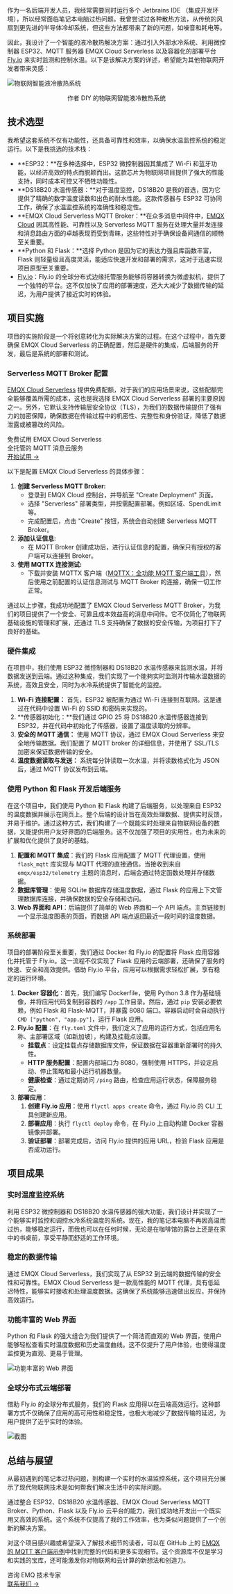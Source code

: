 作为一名后端开发人员，我经常需要同时运行多个 Jetbrains IDE （集成开发环境），所以经常面临笔记本电脑过热问题。我曾尝试过各种散热方法，从传统的风扇到更先进的半导体冷却系统，但这些方法都带来了新的问题，如噪音和耗电等。

因此，我设计了一个智能的液冷散热解决方案：通过引入外部水冷系统、利用微控制器 ESP32、MQTT 服务器 EMQX Cloud Serverless 以及容器化的部署平台 [Fly.io](http://fly.io/) 来实时监测和控制水温。以下是该解决方案的详述，希望能为其他物联网开发者带来灵感：

![物联网智能液冷散热系统](https://assets.emqx.com/images/01e79e675c0348f3a0f885042077b543.png)

<center>作者 DIY 的物联网智能液冷散热系统</center>

## 技术选型

我希望这套系统不仅有功能性，还具备可靠性和效率，以确保水温监控系统的稳定运行。以下是我挑选的技术栈：

- **ESP32：**在多种选择中，ESP32 微控制器因其集成了 Wi-Fi 和蓝牙功能，以经济高效的特点而脱颖而出。这款芯片为物联网项目提供了强大的性能支持，同时成本可控又不牺牲功能性。
- **DS18B20 水温传感器：**对于温度监控，DS18B20 是我的首选，因为它提供了精确的数字温度读数和出色的耐水性能。这款传感器与 ESP32 可协同工作，确保了水温监控系统的准确性和稳定性。
- **EMQX Cloud Serverless MQTT Broker：**在众多消息中间件中，[EMQX Cloud](https://www.emqx.com/zh/cloud) 因其高性能、可靠性以及 Serverless MQTT 服务在处理大量并发连接和消息路由方面的卓越表现而受到青睐，这些特性对于确保设备间通信的顺畅至关重要。
- **Python 和 Flask：**选择 Python 是因为它的表达力强且库函数丰富，Flask 则轻量级且高度灵活，能适应快速开发和部署的需求，这对于迅速实现项目原型至关重要。
- [Fly.io](http://fly.io/)：Fly.io 的全球分布式边缘托管服务能够将容器转换为微虚拟机，提供了一个独特的平台。这不仅加快了应用的部署速度，还大大减少了数据传输的延迟，为用户提供了接近实时的体验。

## 项目实施

项目的实施阶段是一个将创意转化为实际解决方案的过程。在这个过程中，首先要确保 EMQX Cloud Serverless 的正确配置，然后是硬件的集成，后端服务的开发，最后是系统的部署和测试。

### Serverless MQTT Broker 配置

[EMQX Cloud Serverless](https://www.emqx.com/zh/cloud/serverless-mqtt) 提供免费配额，对于我们的应用场景来说，这些配额完全能够覆盖所需的成本，这也是我选择 EMQX Cloud Serverless 部署的主要原因之一。另外，它默认支持传输层安全协议（TLS），为我们的数据传输提供了强有力的加密保障，确保数据在传输过程中的机密性、完整性和身份验证，降低了数据泄露或被篡改的风险。

<section class="promotion">
    <div>
        免费试用 EMQX Cloud Serverless
        <div class="is-size-14 is-text-normal has-text-weight-normal">全托管的 MQTT 消息云服务</div>
    </div>
    <a href="https://accounts-zh.emqx.com/signup?continue=https://cloud.emqx.com/console/deployments/0?oper=new" class="button is-gradient px-5">开始试用 →</a>
</section>

以下是配置 EMQX Cloud Serverless 的具体步骤：

1. **创建 Serverless MQTT Broker:**
   - 登录到 EMQX Cloud 控制台，并导航至 "Create Deployment" 页面。
   - 选择 "Serverless" 部署类型，并按需配置部署。例如区域、SpendLimit 等。
   - 完成配置后，点击 "Create" 按钮，系统会自动创建 Serverless MQTT Broker。
2. **添加认证信息:**
   - 在 MQTT Broker 创建成功后，进行认证信息的配置，确保只有授权的客户端可以连接到 Broker。
3. **使用 MQTTX 连接测试:**
   - 下载并安装 MQTTX 客户端（[MQTTX：全功能 MQTT 客户端工具](https://mqttx.app/zh)），然后使用之前配置的认证信息测试与 MQTT Broker 的连接，确保一切工作正常。

通过以上步骤，我成功地配置了 EMQX Cloud Serverless MQTT Broker，为我们的项目提供了一个安全、可靠且成本效益高的消息中间件。它不仅简化了物联网基础设施的管理和扩展，还通过 TLS 支持确保了数据的安全传输，为项目打下了良好的基础。

### 硬件集成

在项目中，我们使用 ESP32 微控制器和 DS18B20 水温传感器来监测水温，并将数据发送到云端。通过这种集成，我们实现了一个能夠实时监测并传输水温数据的系统，高效且安全，同时为水冷系统提供了智能化的监控。

1. **Wi-Fi 连接配置：** 首先，ESP32 被配置为通过 Wi-Fi 连接到互联网。这是通过在代码中设置 Wi-Fi 的 SSID 和密码来实现的。
2. **传感器初始化：**我们通过 GPIO 25 将 DS18B20 水温传感器连接到 ESP32，并在代码中初始化了传感器，设置了温度读取的分辨率。
3. **安全的 MQTT 通信：** 使用 MQTT 协议，通过 EMQX Cloud Serverless 来安全地传输数据。我们配置了 MQTT broker 的详细信息，并使用了 SSL/TLS 加密来保证数据传输的安全。
4. **温度数据读取与发送：** 系统每分钟读取一次水温，并将读数格式化为 JSON 后，通过 MQTT 协议发布到云端。

### 使用 Python 和 Flask 开发后端服务

在这个项目中，我们使用 Python 和 Flask 构建了后端服务，以处理来自 ESP32 的温度数据并展示在网页上。整个后端的设计旨在高效处理数据、提供实时反馈，并易于维护。通过这种方式，我们构建了一个既能实时处理来自物联网设备的数据，又能提供用户友好界面的后端服务。这不仅加强了项目的实用性，也为未来的扩展和优化提供了良好的基础。

1. **配置和 MQTT 集成**：我们的 Flask 应用配置了 MQTT 代理设置，使用 `flask_mqtt` 库实现与 MQTT 代理的直接通信。当接收到来自 `emqx/esp32/telemetry` 主题的消息时，后端会通过特定函数处理并存储数据。
2. **数据库管理**：使用 SQLite 数据库存储温度数据，通过 Flask 的应用上下文管理数据库连接，并确保数据的安全存储和访问。
3. **Web 界面和 API**：后端提供了简单的 Web 界面和一个 API 端点。主页链接到一个显示温度图表的页面，而数据 API 端点返回最近一段时间的温度数据。

### 系统部署

项目的部署阶段至关重要，我们通过 Docker 和 Fly.io 的配置将 Flask 应用容器化并托管于 Fly.io。这一流程不仅实现了 Flask 应用的云端部署，还确保了服务的快速、安全和高效提供。借助 Fly.io 平台，应用可以根据需求轻松扩展，享有稳定的运行环境。

1. **Docker 容器化**：首先，我们编写 Dockerfile，使用 Python 3.8 作为基础镜像，并将应用代码复制到容器的 `/app` 工作目录。然后，通过 `pip` 安装必要依赖，例如 Flask 和 Flask-MQTT，并暴露 8080 端口。容器启动时会自动执行 `CMD ["python", "app.py"]`，运行 Flask 应用。
2. **Fly.io 配置**：在 `fly.toml` 文件中，我们定义了应用的运行方式，包括应用名称、主部署区域（如新加坡），构建及挂载点设置。
   - **挂载点**：设定挂载点存储数据库文件，保证数据在容器重新部署时的持久性。
   - **HTTP 服务配置**：配置内部端口为 8080，强制使用 HTTPS，并设定启动、停止策略和最小运行机器数量。
   - **健康检查**：通过定期访问 `/ping` 路由，检查应用运行状态，保障服务稳定。
3. **部署应用**：
   1. **创建 Fly.io 应用**：使用 `flyctl apps create` 命令，通过 Fly.io 的 CLI 工具创建新应用。
   2. **部署应用**：执行 `flyctl deploy` 命令，在 Fly.io 上自动构建 Docker 容器镜像并部署。
   3. **验证部署**：部署完成后，访问 Fly.io 提供的应用 URL，检验 Flask 应用是否成功运行。

## 项目成果

### 实时温度监控系统

利用 ESP32 微控制器和 DS18B20 水温传感器的强大功能，我们设计并实现了一个能够实时监控和调控水冷系统温度的系统。现在，我的笔记本电脑不再因高温而过热，能够稳定运行，而我也可以在任何时候，无论是在咖啡馆的露台上还是在家中的书桌前，享受平静而舒适的工作环境。

### 稳定的数据传输

通过 EMQX Cloud Serverless，我们实现了从 ESP32 到云端的数据传输的安全性和可靠性。EMQX Cloud Serverless 是一款高性能的 MQTT 代理，具有低延迟特性，能够实时接收和处理温度数据。这确保了系统能够迅速做出反应，并保持高效运行。

### 功能丰富的 Web 界面

Python 和 Flask 的强大组合为我们提供了一个简洁而直观的 Web 界面，使用户能够轻松查看实时温度数据和历史温度曲线。这不仅提升了用户体验，也使得温度监控更为直观、更易于管理。

![功能丰富的 Web 界面](https://assets.emqx.com/images/e3a9da581f21259d989ccd3aaa34c53b.png)

### 全球分布式云端部署

借助 Fly.io 的全球分布式服务，我们的 Flask 应用得以在云端高效运行。这种部署方式不仅确保了应用的高可用性和稳定性，也极大地减少了数据传输的延迟，为用户提供了近乎实时的体验。

![截图](https://assets.emqx.com/images/1a6d3a7d1ff24dbf2aca23db1ee95f5b.png)

 

## 总结与展望

从最初遇到的笔记本过热问题，到构建一个实时的水温监控系统，这个项目充分展示了现代物联网技术是如何帮我们解决生活中的实际问题。

通过整合 ESP32、DS18B20 水温传感器、EMQX Cloud Serverless MQTT Broker、Python、Flask 以及 Fly.io 云平台的能力，我们成功地开发出一个既实用又高效的系统。这个系统不仅提高了我的工作效率，也为类似问题提供了一个创新的解决方案。

对这个项目感兴趣或希望深入了解技术细节的读者，可以在 GitHub 上的 [EMQX 的 MQTT 客户端示例](https://github.com/emqx/MQTT-Client-Examples/tree/master/mqtt-client-ESP32/esp32_DS18B20_temp_chart)中找到完整的代码和更多实现细节。这个资源库不仅是学习和实践的宝库，还可能激发你对物联网和云计算的新想法和创造力。



<section class="promotion">
    <div>
        咨询 EMQ 技术专家
    </div>
    <a href="https://www.emqx.com/zh/contact?product=solutions" class="button is-gradient px-5">联系我们 →</a>
</section>
